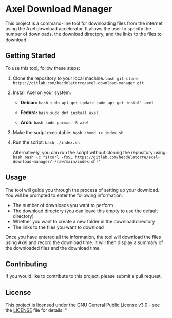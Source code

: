 
# Axel Download Manager

This project is a command-line tool for downloading files from the internet using the Axel download accelerator. It allows the user to specify the number of downloads, the download directory, and the links to the files to download.

## Getting Started

To use this tool, follow these steps:

1. Clone the repository to your local machine.
    `bash
    git clone https://gitlab.com/hecdelatorre/axel-download-manager.git
    `

2. Install Axel on your system:

   - **Debian:**
     `bash
     sudo apt-get update
     sudo apt-get install axel
     `

   - **Fedora:**
     `bash
     sudo dnf install axel
     `

   - **Arch:**
     `bash
     sudo pacman -S axel
     `

3. Make the script executable:
    `bash
    chmod +x index.sh
    `

4. Run the script:
    `bash
    ./index.sh
    `

   Alternatively, you can run the script without cloning the repository using:
   `bash
   bash -c "$(curl -fsSL https://gitlab.com/hecdelatorre/axel-download-manager/-/raw/main/index.sh)"
   `

## Usage

The tool will guide you through the process of setting up your download. You will be prompted to enter the following information:

- The number of downloads you want to perform
- The download directory (you can leave this empty to use the default directory)
- Whether you want to create a new folder in the download directory
- The links to the files you want to download

Once you have entered all the information, the tool will download the files using Axel and record the download time. It will then display a summary of the downloaded files and the download time.

## Contributing

If you would like to contribute to this project, please submit a pull request.

## License

This project is licensed under the GNU General Public License v3.0 - see the [LICENSE](LICENSE) file for details.
"

